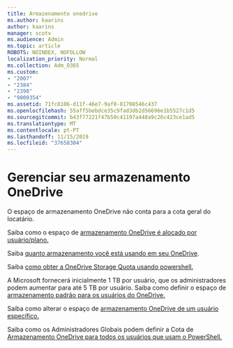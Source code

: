 ```yaml
---
title: Armazenamento onedrive
ms.author: kaarins
author: kaarins
manager: scotv
ms.audience: Admin
ms.topic: article
ROBOTS: NOINDEX, NOFOLLOW
localization_priority: Normal
ms.collection: Adm_O365
ms.custom:
- "2007"
- "2384"
- "2398"
- "9000354"
ms.assetid: 71fc8106-d11f-46e7-9af0-81708546c437
ms.openlocfilehash: 55aff5bebdce35c9fad3db2d56696e1b5527c1d5
ms.sourcegitcommit: b43f77221f47b50c41197a448a9c26c423ce1ad5
ms.translationtype: MT
ms.contentlocale: pt-PT
ms.lasthandoff: 11/15/2019
ms.locfileid: "37658304"
---
```

# <a name="manage-your-onedrive-storage"></a>Gerenciar seu armazenamento OneDrive

O espaço de armazenamento OneDrive não conta para a cota geral do locatário. 

Saiba como o espaço de [armazenamento OneDrive é alocado por usuário/plano.](https://docs.microsoft.com/office365/servicedescriptions/onedrive-for-business-service-description?redirectedfrom=MSDN#storage-space-per-user)

Saiba [quanto armazenamento você está usando em seu OneDrive](https://support.office.com/article/manage-your-onedrive-for-business-storage-31519161-059c-4764-b6f8-f5cd29f7fe68).

Saiba [como obter a OneDrive Storage Quota usando powershell.](https://gallery.technet.microsoft.com/scriptcenter/OneDrive-for-Business-0cb45614)

A Microsoft fornecerá inicialmente 1 TB por usuário, que os administradores podem aumentar para até 5 TB por usuário. Saiba como definir o espaço de [armazenamento padrão para os usuários do OneDrive.](https://docs.microsoft.com/onedrive/set-default-storage-space)

Saiba como alterar o espaço de [armazenamento OneDrive de um usuário específico.](https://docs.microsoft.com/onedrive/change-user-storage)

Saiba como os Administradores Globais podem definir a Cota de [Armazenamento OneDrive para todos os usuários que usam o PowerShell.](https://gallery.technet.microsoft.com/office/How-to-set-OneDrive-for-8b61365b)
  